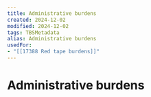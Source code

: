 ```yaml
---
title: Administrative burdens
created: 2024-12-02
modified: 2024-12-02
tags: TBSMetadata
alias: Administrative burdens
usedFor:
- "[[17388 Red tape burdens]]"
---
```

# Administrative burdens
